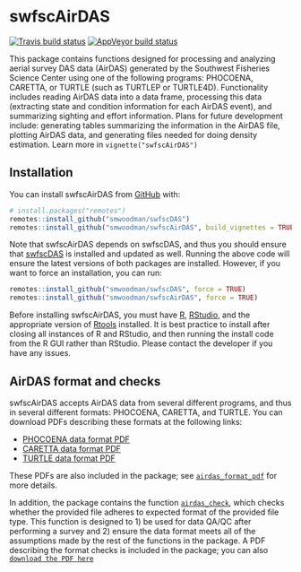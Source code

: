 
<!-- README.md is generated from README.Rmd. Please edit that file -->

# swfscAirDAS

<!-- badges: start -->

[![Travis build
status](https://travis-ci.com/smwoodman/swfscAirDAS.svg?branch=master)](https://travis-ci.com/smwoodman/swfscAirDAS)
[![AppVeyor build
status](https://ci.appveyor.com/api/projects/status/github/smwoodman/swfscAirDAS?branch=master&svg=true)](https://ci.appveyor.com/project/smwoodman/swfscAirDAS)
<!-- badges: end -->

This package contains functions designed for processing and analyzing
aerial survey DAS data (AirDAS) generated by the Southwest Fisheries
Science Center using one of the following programs: PHOCOENA, CARETTA,
or TURTLE (such as TURTLEP or TURTLE4D). Functionality includes reading
AirDAS data into a data frame, processing this data (extracting state
and condition information for each AirDAS event), and summarizing
sighting and effort information. Plans for future development include:
generating tables summarizing the information in the AirDAS file,
plotting AirDAS data, and generating files needed for doing density
estimation. Learn more in `vignette("swfscAirDAS")`

## Installation

You can install swfscAirDAS from [GitHub](https://github.com) with:

``` r
# install.packages("remotes")
remotes::install_github("smwoodman/swfscDAS")
remotes::install_github("smwoodman/swfscAirDAS", build_vignettes = TRUE)
```

Note that swfscAirDAS depends on swfscDAS, and thus you should ensure
that [swfscDAS](https://smwoodman.github.io/swfscDAS/) is installed and
updated as well. Running the above code will ensure the latest versions
of both packages are installed. However, if you want to force an
installation, you can run:

``` r
remotes::install_github("smwoodman/swfscDAS", force = TRUE)
remotes::install_github("smwoodman/swfscAirDAS", force = TRUE)
```

Before installing swfscAirDAS, you must have
[R](https://www.r-project.org/),
[RStudio](https://rstudio.com/products/rstudio/download/#download), and
the appropriate version of
[Rtools](https://cran.r-project.org/bin/windows/Rtools/) installed. It
is best practice to install after closing all instances of R and
RStudio, and then running the install code from the R GUI rather than
RStudio. Please contact the developer if you have any issues.

## AirDAS format and checks

swfscAirDAS accepts AirDAS data from several different programs, and
thus in several different formats: PHOCOENA, CARETTA, and TURTLE. You
can download PDFs describing these formats at the following links:

  - [PHOCOENA data format
    PDF](https://github.com/smwoodman/swfscAirDAS/blob/master/inst/AirDAS_Format_PHOCOENA.pdf)
  - [CARETTA data format
    PDF](https://github.com/smwoodman/swfscAirDAS/blob/master/inst/AirDAS_Format_CARETTA.pdf)
  - [TURTLE data format
    PDF](https://github.com/smwoodman/swfscAirDAS/blob/master/inst/AirDAS_Format_TURTLE.pdf)

These PDFs are also included in the package; see
[`airdas_format_pdf`](https://smwoodman.github.io/swfscAirDAS/reference/airdas_format_pdf.html)
for more details.

In addition, the package contains the function
[`airdas_check`](https://smwoodman.github.io/swfscAirDAS/reference/airdas_check.html),
which checks whether the provided file adheres to expected format of the
provided file type. This function is designed to 1) be used for data
QA/QC after performing a survey and 2) ensure the data format meets all
of the assumptions made by the rest of the functions in the package. A
PDF describing the format checks is included in the package; you can
also [`download the PDF
here`](https://github.com/smwoodman/swfscAirDAS/blob/master/inst/AirDAS_check.pdf)
